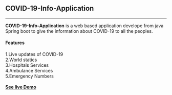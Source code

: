 <h2>COVID-19-Info-Application</h2>
<hr>
<b>COVID-19-Info-Application</b> is a web based application develope from java Spring boot to give the information about COVID-19 to 
all the peoples.
<h4>Features</h4>
1.Live updates of COVID-19<br>
2.World statics<br>
3.Hospitals Services<br>
4.Ambulance Services<br>
5.Emergency Numbers<br>

<br>
<a href="https://covid19infom.herokuapp.com"><b>See live Demo</b></a>
